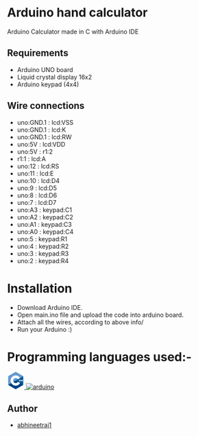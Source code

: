 # Arduino hand calculator
Arduino Calculator made in C with Arduino IDE

## Requirements
* Arduino UNO board
* Liquid crystal display 16x2
* Arduino keypad (4x4)

## Wire connections

*  uno:GND.1 : lcd:VSS
*  uno:GND.1 : lcd:K
*  uno:GND.1 : lcd:RW
*  uno:5V : lcd:VDD
*  uno:5V : r1:2
*  r1:1 : lcd:A
*  uno:12 : lcd:RS
*  uno:11 : lcd:E
*  uno:10 : lcd:D4
*  uno:9 : lcd:D5
*  uno:8 : lcd:D6
*  uno:7 : lcd:D7
*  uno:A3 : keypad:C1
*  uno:A2 : keypad:C2
*  uno:A1 : keypad:C3
*  uno:A0 : keypad:C4
*  uno:5 : keypad:R1
*  uno:4 : keypad:R2
*  uno:3 : keypad:R3
*  uno:2 : keypad:R4

# Installation
* Download Arduino IDE.
* Open main.ino file and upload the code into arduino board.
* Attach all the wires, according to above info/
* Run your Arduino :)

# Programming languages used:-
<a href="https://www.w3schools.com/cpp/" target="_blank" rel="noreferrer"> <img src="https://raw.githubusercontent.com/devicons/devicon/master/icons/cplusplus/cplusplus-original.svg" alt="cplusplus" width="40" height="40"/> </a> <a href="https://www.arduino.cc/" target="_blank" rel="noreferrer"> <img src="https://cdn.worldvectorlogo.com/logos/arduino-1.svg" alt="arduino" width="40" height="40"/> </a>
## Author
*	[abhineetraj1](http://github.com/abhineetraj1)
